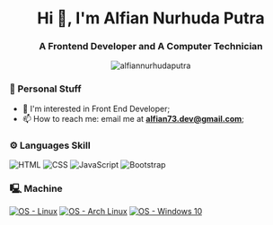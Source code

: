 <h1 align="center">Hi 👋, I'm Alfian Nurhuda Putra</h1>
<h3 align="center">A Frontend Developer and A Computer Technician</h3>

<p align="center"> <img src="https://komarev.com/ghpvc/?username=alfiannurhudaputra" alt="alfiannurhudaputra" /></p>

### :page_facing_up: Personal Stuff
- 👀 I'm interested in Front End Developer;
- 📫 How to reach me: email me at **alfian73.dev@gmail.com**;

### ⚙️ Languages Skill
![HTML](https://img.shields.io/badge/HTML5-5A5A5A?logo=html5&labelColor=353535) ![CSS](https://img.shields.io/badge/CSS3-5A5A5A?logo=css3&labelColor=353535) ![JavaScript](https://img.shields.io/badge/JavaScript-gray.svg?logo=JavaScript&labelColor=353535) ![Bootstrap](https://img.shields.io/badge/Bootstrap-gray.svg?logo=Bootstrap&labelColor=353535) 

### 🖳 Machine
[![OS - Linux](https://img.shields.io/badge/OS-Linux-blue?logo=linux&logoColor=white)](https://www.linux.org/ "Go to Linux homepage") [![OS - Arch Linux](https://img.shields.io/badge/OS-Arch%20Linux-blue?logo=arch-linux&logoColor=white)](https://archlinux.org/ "Go to Arch Linux homepage") [![OS - Windows 10](https://img.shields.io/badge/OS-Windows%2010-blue?logo=windows&logoColor=white)](https://www.microsoft.com/en-us/windows/ "Go to Windows homepage")

